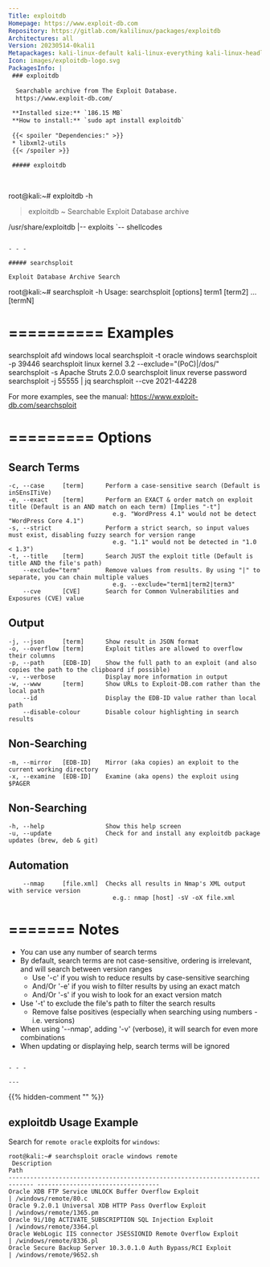 ```yaml
---
Title: exploitdb
Homepage: https://www.exploit-db.com
Repository: https://gitlab.com/kalilinux/packages/exploitdb
Architectures: all
Version: 20230514-0kali1
Metapackages: kali-linux-default kali-linux-everything kali-linux-headless kali-linux-large kali-linux-nethunter kali-tools-exploitation kali-tools-identify 
Icon: images/exploitdb-logo.svg
PackagesInfo: |
 ### exploitdb
 
  Searchable archive from The Exploit Database.
  https://www.exploit-db.com/
 
 **Installed size:** `186.15 MB`  
 **How to install:** `sudo apt install exploitdb`  
 
 {{< spoiler "Dependencies:" >}}
 * libxml2-utils
 {{< /spoiler >}}
 
 ##### exploitdb
 
 
 ```
 root@kali:~# exploitdb -h
 
 > exploitdb ~ Searchable Exploit Database archive
 
 /usr/share/exploitdb
 |-- exploits
 `-- shellcodes
 ```
 
 - - -
 
 ##### searchsploit
 
 Exploit Database Archive Search
 
 ```
 root@kali:~# searchsploit -h
   Usage: searchsploit [options] term1 [term2] ... [termN]
 
 ==========
  Examples 
 ==========
   searchsploit afd windows local
   searchsploit -t oracle windows
   searchsploit -p 39446
   searchsploit linux kernel 3.2 --exclude="(PoC)|/dos/"
   searchsploit -s Apache Struts 2.0.0
   searchsploit linux reverse password
   searchsploit -j 55555 | jq
   searchsploit --cve 2021-44228
 
   For more examples, see the manual: https://www.exploit-db.com/searchsploit
 
 =========
  Options 
 =========
 ## Search Terms
    -c, --case     [term]      Perform a case-sensitive search (Default is inSEnsITiVe)
    -e, --exact    [term]      Perform an EXACT & order match on exploit title (Default is an AND match on each term) [Implies "-t"]
                                 e.g. "WordPress 4.1" would not be detect "WordPress Core 4.1")
    -s, --strict               Perform a strict search, so input values must exist, disabling fuzzy search for version range
                                 e.g. "1.1" would not be detected in "1.0 < 1.3")
    -t, --title    [term]      Search JUST the exploit title (Default is title AND the file's path)
        --exclude="term"       Remove values from results. By using "|" to separate, you can chain multiple values
                                 e.g. --exclude="term1|term2|term3"
        --cve      [CVE]       Search for Common Vulnerabilities and Exposures (CVE) value
 
 ## Output
    -j, --json     [term]      Show result in JSON format
    -o, --overflow [term]      Exploit titles are allowed to overflow their columns
    -p, --path     [EDB-ID]    Show the full path to an exploit (and also copies the path to the clipboard if possible)
    -v, --verbose              Display more information in output
    -w, --www      [term]      Show URLs to Exploit-DB.com rather than the local path
        --id                   Display the EDB-ID value rather than local path
        --disable-colour       Disable colour highlighting in search results
 
 ## Non-Searching
    -m, --mirror   [EDB-ID]    Mirror (aka copies) an exploit to the current working directory
    -x, --examine  [EDB-ID]    Examine (aka opens) the exploit using $PAGER
 
 ## Non-Searching
    -h, --help                 Show this help screen
    -u, --update               Check for and install any exploitdb package updates (brew, deb & git)
 
 ## Automation
        --nmap     [file.xml]  Checks all results in Nmap's XML output with service version
                                 e.g.: nmap [host] -sV -oX file.xml
 
 =======
  Notes 
 =======
  * You can use any number of search terms
  * By default, search terms are not case-sensitive, ordering is irrelevant, and will search between version ranges
    * Use '-c' if you wish to reduce results by case-sensitive searching
    * And/Or '-e' if you wish to filter results by using an exact match
    * And/Or '-s' if you wish to look for an exact version match
  * Use '-t' to exclude the file's path to filter the search results
    * Remove false positives (especially when searching using numbers - i.e. versions)
  * When using '--nmap', adding '-v' (verbose), it will search for even more combinations
  * When updating or displaying help, search terms will be ignored
 
 ```
 
 - - -
 
---
```

{{% hidden-comment "<!--Do not edit anything above this line-->" %}}

## exploitdb Usage Example

Search for `remote oracle` exploits for `windows`:

```
root@kali:~# searchsploit oracle windows remote
 Description                                                                    Path
----------------------------------------------------------------------------- ----------------------------------
Oracle XDB FTP Service UNLOCK Buffer Overflow Exploit                        | /windows/remote/80.c
Oracle 9.2.0.1 Universal XDB HTTP Pass Overflow Exploit                      | /windows/remote/1365.pm
Oracle 9i/10g ACTIVATE_SUBSCRIPTION SQL Injection Exploit                    | /windows/remote/3364.pl
Oracle WebLogic IIS connector JSESSIONID Remote Overflow Exploit             | /windows/remote/8336.pl
Oracle Secure Backup Server 10.3.0.1.0 Auth Bypass/RCI Exploit               | /windows/remote/9652.sh
```
